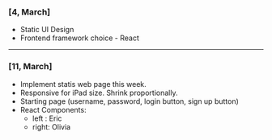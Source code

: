 ### [4, March]

- Static UI Design 
- Frontend framework choice - React 
-----

### [11, March]
- Implement statis web page this week. 
- Responsive for iPad size. Shrink proportionally. 
- Starting page (username, password, login button, sign up button) 
- React Components: 
	- left : Eric
	- right: Olivia 
<!--stackedit_data:
eyJoaXN0b3J5IjpbLTkxMTYzNzg3NiwtNzczMzE2MDM4LDE5Nz
I2NDY2NDBdfQ==
-->